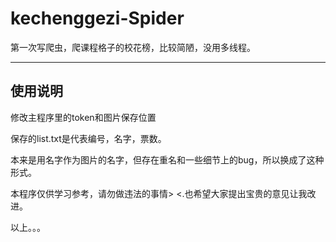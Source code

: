 # kechenggezi-Spider
第一次写爬虫，爬课程格子的校花榜，比较简陋，没用多线程。

---

## 使用说明

修改主程序里的token和图片保存位置

保存的list.txt是代表编号，名字，票数。

本来是用名字作为图片的名字，但存在重名和一些细节上的bug，所以换成了这种形式。

本程序仅供学习参考，请勿做违法的事情> <.也希望大家提出宝贵的意见让我改进。

以上。。。